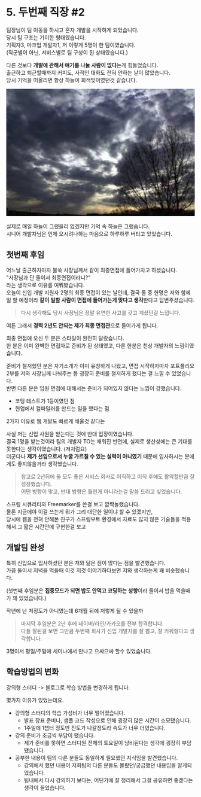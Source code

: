 # 5. 두번째 직장 #2

팀장님이 팀 이동을 하시고 혼자 개발을 시작하게 되었습니다.  
당시 팀 구조는 기이한 형태였습니다.  
기획자3, 마크업 개발자1, 저 이렇게 5명이 한 팀이였습니다.  
(직군별이 아닌, 서비스별로 팀 구성이 된 상태였습니다.)  
  
다른 것보다 **개발에 관해서 얘기를 나눌 사람이 없다**는게 힘들었습니다.  
출근하고 퇴근할때까지 커피도, 사적인 대화도 전혀 안하는 날이 많았습니다.  
당시 기억을 떠올리면 항상 하늘이 회색빛이였던것 같습니다.  

![gray-sky](./images/gray-sky.png)

실제로 매일 하늘이 그랬을리 없겠지만 기억 속 하늘은 그랬습니다.  
시니어 개발자님은 언제 오시려나하는 마음으로 하루하루 버티고 있었습니다. 

## 첫번째 후임

어느날 출근하자마자 불쑥 사장님께서 같이 최종면접에 들어가자고 하셨습니다.  
"사장님과 단 둘이서 최종면접이라니?"  
라는 생각으로 이유를 여쭤봤습니다.  
오늘이 신입 개발 지원자 2명의 최종 면접이 있는 날인데, 결국 둘 중 한명은 저와 함께 일 할 예정이라 **같이 일할 사람이 면접에 들어가는게 맞다고 생각**한다고 답변주셨습니다.  

> 다시 생각해도 당시 사장님은 정말 유연한 사고를 갖고 계셨던걸 느낍니다.  

여튼 그래서 **경력 2년도 안되는 제가 최종 면접관**으로 들어가게 됩니다.  
  
최종 면접에 오신 두 분은 스타일이 완전히 달랐습니다.  
한 분은 이미 완벽한 면접자로 준비가 된 상태였고, 다른 한분은 천상 개발자의 느낌이였습니다.  

준비가 철저했던 분은 자기소개가 이미 유창하게 나왔고, 면접 시작하자마자 포트폴리오 2부를 저와 사장님께 나눠주는 등 굉장히 준비를 철저하게 했다는 걸 느낄 수 있었습니다.  
반면 다른 분은 임원 면접에 대해서는 준비가 되어있지 않다는 느낌이 강했습니다.  


* 코딩 테스트가 1등이였던 점
* 현업에서 컴파일러를 만드는 일을 했다는 점

2가지 이유로 웹 개발도 빠르게 배울것 같다는 

사실 저는 신입 사원을 받는다는 것에 반대 입장이였습니다.  
결국 1명을 받는것이라 팀의 개발자 TO는 채워진 반면에, 실제로 생산성에는 큰 기대를 못한다는 생각이였습니다. (저처럼요)  
더군다나 **제가 선임으로서 누굴 가르칠 수 있는 실력이 아니였기** 때문에 입사하시는 분에게도 좋지않을거라 생각했습니다.


> 참고로 2년뒤에 둘 모두 좋은 서비스 회사로 이직하고 이직 후에도 활약할만큼 잘 성장했습니다.  
어떤 방향이 맞고, 반대 방향은 틀린게 아니라는걸 말씀 드리고 싶었습니다.

스프링 시큐리티와 Freemarker를 쓴걸 보고 깜짝놀랬습니다.  
물론 지금에야 이걸 쓰는게 뭐가 그리 대단한 일이냐 할 수 있겠지만,   
당시에 웹을 전혀 안해본 친구가 스프링부트 환경에서 자료도 많지 않은 기술들을 적용해서 그 짧은 시간안에 구현한걸 보고 

## 개발팀 완성


특히 신입으로 입사하셨던 분은 저와 닮은 점이 많다는 점을 발견했습니다.  
가끔 둘이서 저녁을 먹을때 이것 저것 이야기하다보면 저와 생각하는게 꽤 비슷했습니다.  

(첫번째 후임분은 **집중모드가 되면 밥도 안먹고 코딩하는 성향**이라 둘이서 밥을 먹을때가 꽤 있었습니다.)  
  

작년에 난 저정도가 아니였는데
6개월 뒤에 저렇게 될 수 있을까

> 마지막 후임분은 2년 후에 네이버/라인/카카오를 전부 합격합니다.  
다들 잘된걸 보면 그만큼 두번째 회사가 신입 개발자를 잘 뽑고, 잘 키워줬다고 생각합니다.  

3명이서 평일/주말에 세미나에서 만나고
으쌰으쌰 할수 있었습니다.

## 학습방법의 변화


강의형 스터디 -> 블로그로 학습 방법을 변경하게 됩니다.

몇가지 이유가 있었는데요.  

* 강의형 스터디의 학습 가성비가 너무 떨어졌습니다.
  * 발표 장표 준비나, 샘플 코드 작성으로 인해 굉장히 많은 시간이 소모됐습니다.
  * 1주일에 1챕터 정도만 진도가 나갈정도라 속도가 너무 더뎠습니다.
* 강의 준비가 조금씩 부담이 됐습니다.
  * 제가 준비를 못하면 스터디원 전체의 토요일이 낭비된다는 생각에 굉장히 부담됐습니다.
* 공부한 내용이 팀의 다른 분들도 동일하게 필요했던 지식임을 발견했습니다.
  * 강의에서 했던 내용이 저희팀의 다른 분들도 몰랐던/궁금했던 내용임을 알게되었습니다.
  * 팀내에서 다시 강의하기 보다는, 어딘가에 잘 정리해서 그걸 공유하면 좋겠다는 생각이 들었습니다. 


